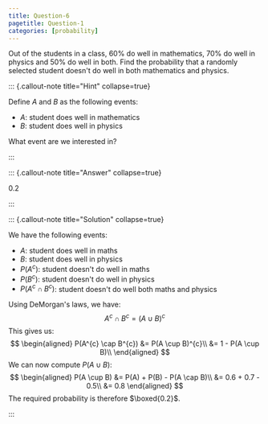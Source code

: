 ```yaml
---
title: Question-6
pagetitle: Question-1
categories: [probability]
---
```


Out of the students in a class, $60\%$ do well in mathematics, $70\%$ do well in physics and $50\%$ do well in both. Find the probability that a randomly selected student doesn't do well in both mathematics and physics.

::: {.callout-note title="Hint" collapse=true}

Define $A$ and $B$ as the following events:

- $A$: student does well in mathematics
- $B$: student does well in physics

What event are we interested in?

:::

::: {.callout-note title="Answer" collapse=true}

$0.2$

:::

::: {.callout-note title="Solution" collapse=true}

We have the following events:

- $A$: student does well in maths
- $B$: student does well in physics
- $P(A^{c})$: student doesn't do well in maths
- $P(B^{c})$: student doesn't do well in physics
- $P(A^{c} \cap B^{c})$: student doesn't do well both maths and physics

Using DeMorgan's laws, we have:
$$
A^{c} \cap B^{c} = (A \cup B)^{c}
$$
This gives us:
$$
\begin{aligned}
P(A^{c} \cap B^{c}) &= P(A \cup B)^{c}\\
&= 1 - P(A \cup B)\\
\end{aligned}
$$
We can now compute $P(A \cup B)$:
$$
\begin{aligned}
P(A \cup B) &= P(A) + P(B) - P(A \cap B)\\
&= 0.6 + 0.7 - 0.5\\
&= 0.8
\end{aligned}
$$
The required probability is therefore $\boxed{0.2}$.

:::